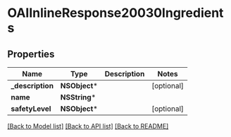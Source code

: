 # OAIInlineResponse20030Ingredients

## Properties
Name | Type | Description | Notes
------------ | ------------- | ------------- | -------------
**_description** | **NSObject*** |  | [optional] 
**name** | **NSString*** |  | 
**safetyLevel** | **NSObject*** |  | [optional] 

[[Back to Model list]](../README.md#documentation-for-models) [[Back to API list]](../README.md#documentation-for-api-endpoints) [[Back to README]](../README.md)


